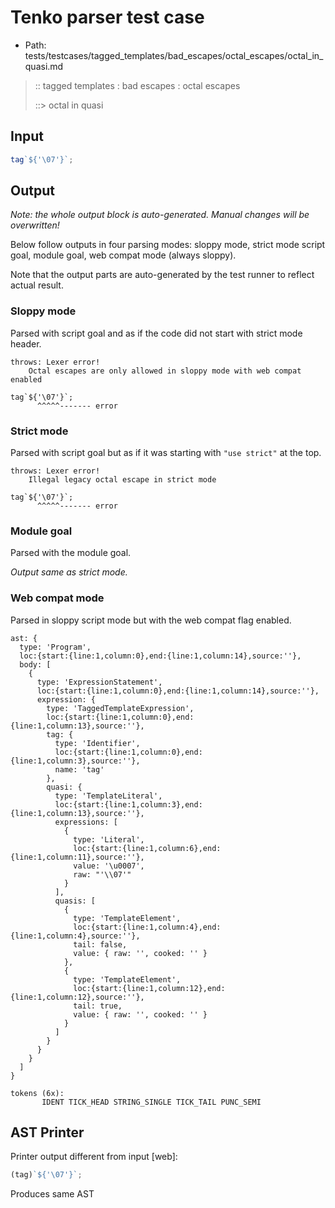 # Tenko parser test case

- Path: tests/testcases/tagged_templates/bad_escapes/octal_escapes/octal_in_quasi.md

> :: tagged templates : bad escapes : octal escapes
>
> ::> octal in quasi

## Input

`````js
tag`${'\07'}`;
`````

## Output

_Note: the whole output block is auto-generated. Manual changes will be overwritten!_

Below follow outputs in four parsing modes: sloppy mode, strict mode script goal, module goal, web compat mode (always sloppy).

Note that the output parts are auto-generated by the test runner to reflect actual result.

### Sloppy mode

Parsed with script goal and as if the code did not start with strict mode header.

`````
throws: Lexer error!
    Octal escapes are only allowed in sloppy mode with web compat enabled

tag`${'\07'}`;
      ^^^^^------- error
`````

### Strict mode

Parsed with script goal but as if it was starting with `"use strict"` at the top.

`````
throws: Lexer error!
    Illegal legacy octal escape in strict mode

tag`${'\07'}`;
      ^^^^^------- error
`````


### Module goal

Parsed with the module goal.

_Output same as strict mode._

### Web compat mode

Parsed in sloppy script mode but with the web compat flag enabled.

`````
ast: {
  type: 'Program',
  loc:{start:{line:1,column:0},end:{line:1,column:14},source:''},
  body: [
    {
      type: 'ExpressionStatement',
      loc:{start:{line:1,column:0},end:{line:1,column:14},source:''},
      expression: {
        type: 'TaggedTemplateExpression',
        loc:{start:{line:1,column:0},end:{line:1,column:13},source:''},
        tag: {
          type: 'Identifier',
          loc:{start:{line:1,column:0},end:{line:1,column:3},source:''},
          name: 'tag'
        },
        quasi: {
          type: 'TemplateLiteral',
          loc:{start:{line:1,column:3},end:{line:1,column:13},source:''},
          expressions: [
            {
              type: 'Literal',
              loc:{start:{line:1,column:6},end:{line:1,column:11},source:''},
              value: '\u0007',
              raw: "'\\07'"
            }
          ],
          quasis: [
            {
              type: 'TemplateElement',
              loc:{start:{line:1,column:4},end:{line:1,column:4},source:''},
              tail: false,
              value: { raw: '', cooked: '' }
            },
            {
              type: 'TemplateElement',
              loc:{start:{line:1,column:12},end:{line:1,column:12},source:''},
              tail: true,
              value: { raw: '', cooked: '' }
            }
          ]
        }
      }
    }
  ]
}

tokens (6x):
       IDENT TICK_HEAD STRING_SINGLE TICK_TAIL PUNC_SEMI
`````


## AST Printer

Printer output different from input [web]:

````js
(tag)`${'\07'}`;
````

Produces same AST
